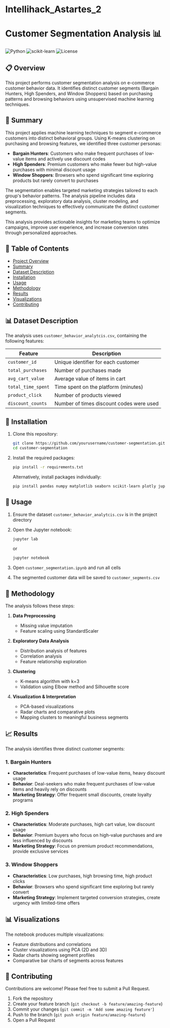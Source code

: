 # Intellihack_Astartes_2

# Customer Segmentation Analysis 📊

![Python](https://img.shields.io/badge/Python-3.6+-blue.svg)
![scikit-learn](https://img.shields.io/badge/scikit--learn-1.0+-orange.svg)
![License](https://img.shields.io/badge/License-MIT-green.svg)

## 📋 Overview

This project performs customer segmentation analysis on e-commerce customer behavior data. It identifies distinct customer segments (Bargain Hunters, High Spenders, and Window Shoppers) based on purchasing patterns and browsing behaviors using unsupervised machine learning techniques.

## 📝 Summary

This project applies machine learning techniques to segment e-commerce customers into distinct behavioral groups. Using K-means clustering on purchasing and browsing features, we identified three customer personas:

- **Bargain Hunters**: Customers who make frequent purchases of low-value items and actively use discount codes
- **High Spenders**: Premium customers who make fewer but high-value purchases with minimal discount usage
- **Window Shoppers**: Browsers who spend significant time exploring products but rarely convert to purchases

The segmentation enables targeted marketing strategies tailored to each group's behavior patterns. The analysis pipeline includes data preprocessing, exploratory data analysis, cluster modeling, and visualization techniques to effectively communicate the distinct customer segments.

This analysis provides actionable insights for marketing teams to optimize campaigns, improve user experience, and increase conversion rates through personalized approaches.

## 📑 Table of Contents

- [Project Overview](#overview)
- [Summary](#summary)
- [Dataset Description](#dataset-description)
- [Installation](#installation)
- [Usage](#usage)
- [Methodology](#methodology)
- [Results](#results)
- [Visualizations](#visualizations)
- [Contributing](#contributing)

## 📊 Dataset Description

The analysis uses `customer_behavior_analytcis.csv`, containing the following features:

| Feature | Description |
|---------|-------------|
| `customer_id` | Unique identifier for each customer |
| `total_purchases` | Number of purchases made |
| `avg_cart_value` | Average value of items in cart |
| `total_time_spent` | Time spent on the platform (minutes) |
| `product_click` | Number of products viewed |
| `discount_counts` | Number of times discount codes were used |

## 🔧 Installation

1. Clone this repository:
   ```bash
   git clone https://github.com/yourusername/customer-segmentation.git
   cd customer-segmentation
   ```

2. Install the required packages:
   ```bash
   pip install -r requirements.txt
   ```

   Alternatively, install packages individually:
   ```bash
   pip install pandas numpy matplotlib seaborn scikit-learn plotly jupyterlab
   ```

## 🚀 Usage

1. Ensure the dataset `customer_behavior_analytcis.csv` is in the project directory

2. Open the Jupyter notebook:
   ```bash
   jupyter lab
   ```
   or
   ```bash
   jupyter notebook
   ```

3. Open `customer_segmentation.ipynb` and run all cells

4. The segmented customer data will be saved to `customer_segments.csv`

## 🔬 Methodology

The analysis follows these steps:

1. **Data Preprocessing**
   - Missing value imputation
   - Feature scaling using StandardScaler

2. **Exploratory Data Analysis**
   - Distribution analysis of features
   - Correlation analysis
   - Feature relationship exploration

3. **Clustering**
   - K-means algorithm with k=3
   - Validation using Elbow method and Silhouette score

4. **Visualization & Interpretation**
   - PCA-based visualizations
   - Radar charts and comparative plots
   - Mapping clusters to meaningful business segments

## 📈 Results

The analysis identifies three distinct customer segments:

### 1. Bargain Hunters
- **Characteristics**: Frequent purchases of low-value items, heavy discount usage
- **Behavior**: Deal-seekers who make frequent purchases of low-value items and heavily rely on discounts
- **Marketing Strategy**: Offer frequent small discounts, create loyalty programs

### 2. High Spenders
- **Characteristics**: Moderate purchases, high cart value, low discount usage
- **Behavior**: Premium buyers who focus on high-value purchases and are less influenced by discounts
- **Marketing Strategy**: Focus on premium product recommendations, provide exclusive services

### 3. Window Shoppers
- **Characteristics**: Low purchases, high browsing time, high product clicks
- **Behavior**: Browsers who spend significant time exploring but rarely convert
- **Marketing Strategy**: Implement targeted conversion strategies, create urgency with limited-time offers

## 📊 Visualizations

The notebook produces multiple visualizations:

- Feature distributions and correlations
- Cluster visualizations using PCA (2D and 3D)
- Radar charts showing segment profiles
- Comparative bar charts of segments across features


## 🤝 Contributing

Contributions are welcome! Please feel free to submit a Pull Request.

1. Fork the repository
2. Create your feature branch (`git checkout -b feature/amazing-feature`)
3. Commit your changes (`git commit -m 'Add some amazing feature'`)
4. Push to the branch (`git push origin feature/amazing-feature`)
5. Open a Pull Request

